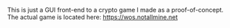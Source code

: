 This is just a GUI front-end to a crypto game I made as a proof-of-concept.   The actual game is located here: https://wos.notallmine.net
